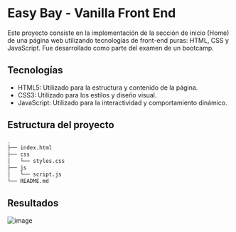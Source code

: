 # Easy Bay - Vanilla Front End
Este proyecto consiste en la implementación de la sección de inicio (Home) de una página web utilizando tecnologías de front-end puras: HTML, CSS y JavaScript. Fue desarrollado como parte del examen de un bootcamp.
## Tecnologías

- HTML5: Utilizado para la estructura y contenido de la página.
- CSS3: Utilizado para los estilos y diseño visual.
- JavaScript: Utilizado para la interactividad y comportamiento dinámico.

## Estructura del proyecto
```bash
.
├── index.html
├── css
│   └── styles.css
├── js
│   └── script.js
└── README.md
```
## Resultados
![image](https://github.com/carloslugoo/EasyBay-VanillaFrontEnd/assets/112581880/8a562e2f-79f7-438a-9408-8283b3bb7481)
